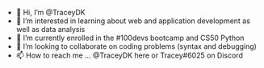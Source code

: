 - 👋 Hi, I’m @TraceyDK
- 👀 I’m interested in learning about web and application development as well as data analysis
- 🌱 I’m currently enrolled in the #100devs bootcamp and CS50 Python
- 💞️ I’m looking to collaborate on coding problems (syntax and debugging)
- 📫 How to reach me ... @TraceyDK here or Tracey#6025 on Discord


